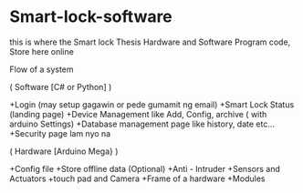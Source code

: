 # Smart-lock-software
this is where the Smart lock Thesis Hardware and Software Program code, Store here online

Flow of a system

( Software [C# or Python] )

+Login (may setup gagawin or pede gumamit ng email)
+Smart Lock Status (landing page)
+Device Management like Add, Config, archive ( with arduino Settings)
+Database management page like history, date etc...
+Security page lam nyo na

( Hardware [Arduino Mega} )

+Config file 
+Store offline data (Optional)
+Anti - Intruder
+Sensors and Actuators
+touch pad and Camera
+Frame of a hardware
+Modules
